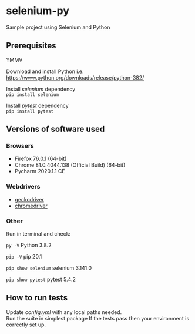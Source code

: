 # selenium-py
Sample project using Selenium and Python

## Prerequisites

YMMV

Download and install Python i.e. https://www.python.org/downloads/release/python-382/

Install _selenium_ dependency  
`pip install selenium`

Install _pytest_ dependency  
`pip install pytest`

## Versions of software used

### Browsers
<ul>
    <li>Firefox 76.0.1 (64-bit)</li>
    <li>Chrome 81.0.4044.138 (Official Build) (64-bit)</li>
    <li>Pycharm 2020.1.1 CE</li>
</ul>

### Webdrivers
<ul>
    <li><a href="https://github.com/mozilla/geckodriver/releases/tag/v0.26.0">geckodriver</a></li>
    <li><a href="https://chromedriver.storage.googleapis.com/index.html?path=81.0.4044.138/">chromedriver</a></li>
</ul>

### Other
Run in terminal and check:

`py -V`
Python 3.8.2

`pip -V`
pip 20.1

`pip show selenium`
selenium   3.141.0

`pip show pytest`
pytest      5.4.2

## How to run tests

Update _config.yml_ with any local paths needed.  
Run the suite in simplest package 
If the tests pass then your environment is correctly set up.